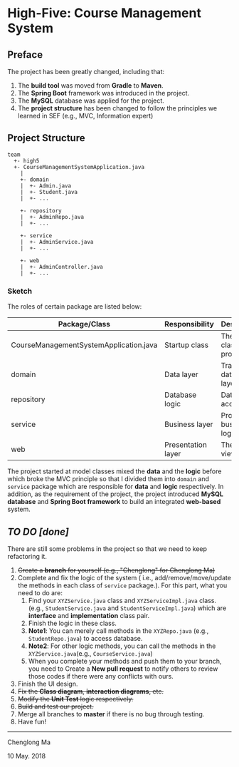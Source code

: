 # High-Five: Course Management System

## Preface

The project has been greatly changed, including that:

1. The **build tool** was moved from **Gradle** to **Maven**.
2. The **Spring Boot** framework was introduced in the project.
3. The **MySQL** database was applied for the project.
4. The **project structure** has been changed to follow the principles we learned in SEF (e.g., MVC, Information expert)

## Project Structure

    team
      +- high5
      +- CourseManagementSystemApplication.java
        | 
        +- domain 
        |  +- Admin.java
        |  +- Student.java
        |  +- ...
      
        +- repository 
        |  +- AdminRepo.java
        |  +- ...
      
        +- service
        |  +- AdminService.java
        |  +- ...
     
        +- web     
        |  +- AdminController.java
        |  +- ...

### Sketch

The roles of certain package are listed below:

| Package/Class                          | **Responsibility** | Description                     |
| -------------------------------------- | :----------------- | :------------------------------ |
| CourseManagementSystemApplication.java | Startup class      | The launch class of the project |
| domain                                 | Data layer         | Transferring data among layers  |
| repository                             | Database logic     | Database access                 |
| service                                | Business layer     | Process business logic          |
| web                                    | Presentation layer | The views/UI                    |

The project started at model classes mixed the **data** and the **logic** before which broke the MVC principle so that I divided them into `domain` and `service` package which are responsible for **data** and **logic** respectively. In addition, as the requirement of the project, the project introduced **MySQL database** and **Spring Boot framework** to build an integrated **web-based** system.

## *TO DO [done]*

There are still some problems in the project so that we need to keep refactoring it.

1. ~~Create a **branch** for yourself (e.g., "Chenglong" for Chenglong Ma)~~
2. Complete and fix the logic of the system ( i.e., add/remove/move/update the methods in each class of `service` package.). For this part, what you need to do are:
   1. Find your `XYZService.java` class and `XYZServiceImpl.java` class. (e.g., `StudentService.java` and `StudentServiceImpl.java`) which are **interface** and **implementation** class pair.
   2. Finish the logic in these class.
   3. **Note1**: You can merely call methods in the `XYZRepo.java` (e.g., `StudentRepo.java`) to access database.
   4. **Note2**: For other logic methods, you can call the methods in the `XYZService.java`(e.g., `CourseService.java`)
   5. When you complete your methods and push them to your branch, you need to Create a **New pull request** to notify others to review those codes if there were any conflicts with ours.
3. Finish the UI design.
4. ~~Fix the **Class diagram**, **interaction diagrams**, etc.~~
5. ~~Modify the **Unit Test** logic respectively.~~
6. ~~Build and test our project.~~
7. Merge all branches to **master** if there is no bug through testing.
8. Have fun!

------------------------------------------------------------------

Chenglong Ma

10 May. 2018
